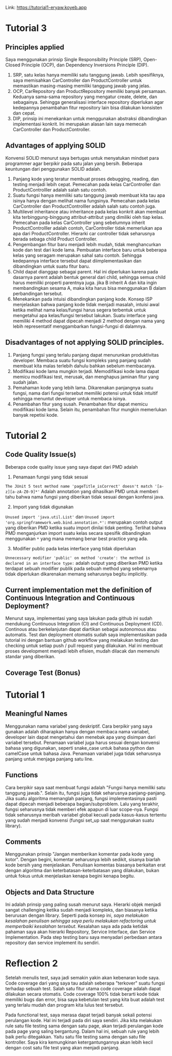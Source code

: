 Link: https://tutorial1-eryaw.koyeb.app
# Tutorial 3
## Principles applied
Saya menggunakan prinsip Single Responsibility Principle
(SRP), Open-Closed Principle (OCP), dan Dependency Inversions Principle
(DIP). 
1. SRP, satu kelas hanya memiliki satu tanggung jawab. Lebih spesifiknya, saya memisahkan CarController dan ProductController untuk memastikan masing-masing memiliki tanggung jawab yang jelas.
2. OCP, CarRepository dan ProductRepository memiliki banyak persamaan. Keduanya sama-sama repository yang mengatur create, delete, dan sebagainya. Sehingga generalisasi interface repository diperlukan agar kedepannya penambahan fitur repository lain bisa dilakukan konsisten dan cepat.
3. DIP, prinsip ini menekankan untuk menggunakan abstraksi dibandingkan implementasi konkrit. Ini merupakan alasan lain saya memecah CarController dan ProductController.

## Advantages of applying SOLID

Konvensi SOLID menurut saya bertugas untuk menyatukan mindset para programmer agar berpikir pada satu jalan yang bersih. Beberapa keuntungan dari penggunakan SOLID adalah.
1. Panjang kode yang teratur membuat proses debugging, reading, dan testing menjadi lebih cepat. Pemecahan pada kelas CarController dan ProductControlller adalah salah satu contoh.
2. Suatu fungsi hanya memiliki satu tanggung jawab membuat kita tau apa isinya hanya dengan melihat nama fungsinya. Pemecahan pada kelas CarController dan ProductControlller adalah salah satu contoh juga.
3. Multilevel inheritance atau inheritance pada kelas konkrit akan membuat kita terbinggung-binggung attribut-attribut yang dimiliki oleh tiap kelas. Pemecahan pada kelas CarController yang sebelumnya inherit ProductControlller adalah contoh, CarController tidak memerlukan apa apa dari ProductController. Hierarki car controller tidak seharusnya berada sebaga child Product Controller.
4. Pengembangan fitur baru menjadi lebih mudah, tidak menghancurkan kode dan test dari kode lama. Pembuatan interface baru untuk beberapa kelas yang seragam merupakan sahal satu contoh. Sehingga kedepannya interface tersebut dapat diimplementasikan dan dibandingkan untuk suatu fitur baru.
5. Child dapat dianggap sebagai parent. Hal ini diperlukan karena pada dasarnya parent adalah bentuk general dari child, sehingga semua child harus memiliki properti parentnya juga. jika B inherit A dan kita ingin membandingkan sesama A, maka kita harus bisa menggunakan B dalam perbandingan tersebut.
6. Menekankan pada intuisi dibandingkan panjang kode. Konsep ISP menjelaskan bahwa panjang kode tidak menjadi masalah, intuisi awal ketika melihat nama kelas/fungsi harus segera terbentuk untuk mengetahui apa kelas/fungsi tersebut lakukan. Suatu interface yang memiliki 4 method dapat dipecah menjadi 2 method dengan nama yang lebih representatif menggambarkan fungsi-fungsi di dalamnya.

## Disadvantages of not applying SOLID principles.

1. Panjang fungsi yang terlalu panjang dapat menurunkan produktivitas developer. Membaca suatu fungsi kompleks yang panjang sudah membuat kita malas terlebih dahulu bahkan sebelum membacanya.
2. Modifikasi kode lama mungkin terjadi. Memodifikasi kode lama dapat memicu modifikasi test, merusak, dan menghapus jaminan fitur yang sudah jalan.
3. Pemahaman kode yang lebih lama. Dikarenakan panjangnya suatu fungsi, nama dari fungsi tersebut memiliki potensi untuk tidak intuitif sehingga menuntut developer untuk membaca isinya.
4. Penambahan fitur yang susah. Penambahan fitur dapat memicu modifikasi kode lama. Selain itu, penambahan fitur mungkin memerlukan banyak repetisi kode.

# Tutorial 2
## Code Quality Issue(s)
Beberapa code quality issue yang saya dapat dari PMD adalah
1. Penamaan fungsi yang tidak sesuai

`The JUnit 5 test method name 'pageTitle_isCorrect' doesn't match '[a-z][a-zA-Z0-9]*'` Adalah annotation yang dihasilkan PMD untuk memberi tahu bahwa nama fungsi yang diberikan tidak sesuai dengan konfensi java.  

2. Import yang tidak digunakan

`Unused import 'java.util.List'` dan `Unused import 'org.springframework.web.bind.annotation.*':` merupakan contoh output yang diberikan PMD ketika suatu import dinilai tidak penting. Terlihat bahwa PMD menganjurkan import suatu kelas secara spesifik dibandingkan menggunakan `*` yang mana memang benar best practice yang ada.

3. Modifier public pada kelas interface yang tidak diperlukan

`Unnecessary modifier 'public' on method 'create': the method is declared in an interface type:` adalah output yang diberikan PMD ketika terdapat sebuah modifier publik pada sebuah method yang sebenarnya tidak diperlukan dikarenakan memang seharusnya begitu implicitly. 

## Current implementation met the definition of Continuous Integration and Continuous Deployment?
Menurut saya, implementasi yang saya lakukan pada github ini sudah mendukung Continuous Integration (CI) and Continuous Deployment (CD). Continous atau berkelanjutan dapat diartikan sebagai autonomous atau automatis. Test dan deployment otomatis sudah saya implementasikan pada tutorial ini dengan bantuan github workflow yang melakukan testing dan checking untuk setiap push / pull request yang dilakukan. Hal ini membuat proses development menjadi lebih efisien, mudah dilacak dan memenuhi standar yang diberikan.

## Coverage Test (Bonus)



# Tutorial 1

## Meaningful Names

Menggunakan nama variabel yang deskriptif. Cara berpikir yang saya gunakan adalah diharapkan hanya dengan membaca nama variabel, developer lain dapat mengetahui dan menebak apa yang disimpan dari variabel tersebut. Penamaan variabel juga harus sesuai dengan konvensi bahasa yang digunakan, seperti snake_case untuk bahasa python dan camelCase untuk bahasa Java. Penamaan variabel juga tidak seharusnya panjang untuk menjaga panjang satu line. 
## Functions

Cara berpikir saya saat membuat fungsi adalah "Fungsi hanya memiliki satu tanggung jawab.". Selain itu, fungsi juga tidak seharusnya panjang-panjang. Jika suatu algoritma memanglah panjang, fungsi implementasinya pasti dapat dipecah menjadi beberapa bagian/subproblem. Lalu yang terakhir, fungsi seharusnya tidak memberi efek apapun di luar scope-nya. Fungsi tidak seharusnya meribah variabel global kecuali pada kasus-kasus tertentu yang sudah menjadi konvensi (fungsi set_up saat menggunakan suatu library).

## Comments
   
Menggunakan prinsip "Jangan memberikan komentar pada kode yang kotor". Dengan begini, komentar seharusnya lebih sedikit, sisanya biarlah kode bersih yang menjelaskan. Penulisan komentas biasanya berkaitan erat dengan algoritma dan keterbatasan-keterbatasan yang dilakukan, bukan untuk fokus untuk menjelaskan kenapa begini kenapa begitu. 

## Objects and Data Structure

Ini adalah prinsip yang paling susah menurut saya. Hierarki objek menjadi sangat challenging ketika sudah menjadi kompleks, dan biasanya ketika berurusan dengan library. Seperti pada konsep ini, *saya melakukan kesalahan penulisan sehingga saya perlu melakukan refactoring untuk memperbaiki kesalahan tersebut*. Kesalahan saya ada pada ketidak pahaman saya akan hierarki Repository, Service Interface, dan Service Implementation. Pada step testing baru saya menyadari perbedaan antara repository dan service implement itu sendiri.

# Reflection 2

Setelah menulis test, saya jadi semakin yakin akan kebenaran kode saya. Code coverage dari yang saya tau adalah seberapa "terkover" suatu fungsi terhadap sebuah test. Salah satu fitur utama code coverage adalah dapat dilakukan secara otomatis. Code coverage 100% tidak berarti kode tidak memiliki bugs dan error, bisa saya kebetulan test yang kita buat adalah test yang terlalu mudah dan program kita lulus test tersebut.

Pada functional test, saya merasa dapat terjadi banyak sekali potensi perulangan kode. Hal ini terjadi pada diri saya sendiri. Jika kita melakukan rule satu file testing sama dengan satu page, akan terjadi perulangan kode pada page yang saling bergantung. Dalam hal ini, sebuah rule yang lebih baik perlu ditegakkan. Yaitu satu file testing sama dengan satu file kontroller. Saya kira kemungkinan ketergantungannya akan lebih kecil dengan cost satu file test yang akan menjadi panjang.  